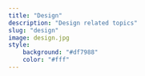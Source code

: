 ```yaml
---
title: "Design"
description: "Design related topics"
slug: "design"
image: design.jpg
style:
    background: "#df7988"
    color: "#fff"
---
```

